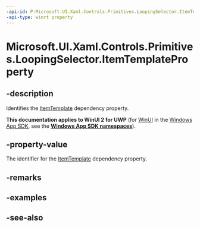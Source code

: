 ```yaml
---
-api-id: P:Microsoft.UI.Xaml.Controls.Primitives.LoopingSelector.ItemTemplateProperty
-api-type: winrt property
---
```


<!-- Property syntax
public Windows.UI.Xaml.DependencyProperty ItemTemplateProperty { get; }
-->

# Microsoft.UI.Xaml.Controls.Primitives.LoopingSelector.ItemTemplateProperty

## -description
Identifies the [ItemTemplate](loopingselector_itemtemplate.md) dependency property.

**This documentation applies to WinUI 2 for UWP** (for [WinUI](/windows/apps/winui/winui3/) in the [Windows App SDK](/windows/apps/windows-app-sdk/), see the **[Windows App SDK namespaces](/windows/windows-app-sdk/api/winrt/)**).

## -property-value
The identifier for the [ItemTemplate](loopingselector_itemtemplate.md) dependency property.

## -remarks

## -examples

## -see-also
